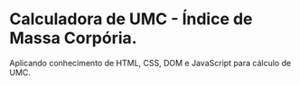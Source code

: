 # Calculadora de UMC - Índice de Massa Corpória.
Aplicando conhecimento de HTML, CSS, DOM e JavaScript para cálculo de UMC. 
